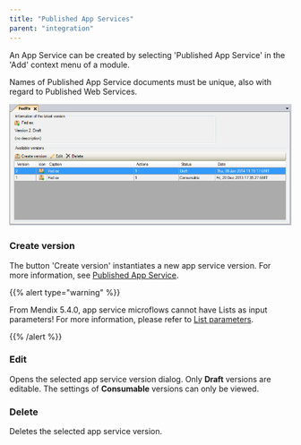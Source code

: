 ```yaml
---
title: "Published App Services"
parent: "integration"
---
```



An App Service can be created by selecting 'Published App Service' in the 'Add' context menu of a module.

Names of Published App Service documents must be unique, also with regard to Published Web Services.

![](attachments/4521987/4751403.png)

### Create version

The button 'Create version' instantiates a new app service version.
For more information, see [Published App Service](published-app-service).

{{% alert type="warning" %}}

From Mendix 5.4.0, app service microflows cannot have Lists as input parameters! For more information, please refer to [List parameters](list-parameters).

{{% /alert %}}

### Edit

Opens the selected app service version dialog. Only **Draft** versions are editable. The settings of **Consumable** versions can only be viewed.

### Delete

Deletes the selected app service version.
